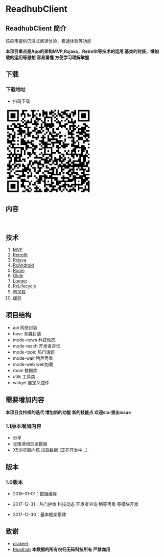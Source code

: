 # ReadhubClient

## ReadhubClient 简介

该应用提供沉浸式阅读体验，极速体验等功能

**本项目重点是App的架构MVP,Rxjava，Retrofit等技术的运用 基类的封装，懒加载的运用等思想 容易看懂 方便学习理解掌握**


## 下载

### 下载地址

- 扫码下载

![下载地址](./data/download.png)

## 内容

<img src="https://ws4.sinaimg.cn/large/006tNc79ly1fn25qlh8icj30u01hc7b7.jpg" width="40%" alt=""/>

## 技术

1. [MVP](https://github.com/googlesamples/android-architecture/tree/todo-mvp-rxjava/)
2. [Retrofit](https://github.com/square/retrofit)
3. [Rxjava](https://github.com/ReactiveX/RxJava)
3. [RxAndroid](https://github.com/ReactiveX/RxAndroid)
4. [Room](https://developer.android.com/topic/libraries/architecture/room.html) 
5. [Glide](https://github.com/bumptech/glide)
6. [Logger](https://github.com/orhanobut/logger)
7. [RxLifecycle](https://github.com/trello/RxLifecycle)
7. [懒加载](https://github.com/dangxy/Readhub/blob/master/app/src/main/java/com/dangxy/readhub/base/BaseLazyFragment.java)
8. [缓存](https://developer.android.com/topic/libraries/architecture/room.html) 

## 项目结构

- api           网络封装
- base          基类封装
- mode-news     科技动态
- mode-teach    开发者咨询
- mode-topic    热门话题
- mode-wait     稍后再看
- mode-web      web加载
- room          数据库
- utils         工具类
- widget        自定义控件

## 需要增加内容

**本项目会持续的迭代 增加新的功能 新的技能点 欢迎star提出issue**
	
###  1.1版本增加内容
 - 分享
 - 无限滑动浏览数据
 - X5浏览器内核 加载数据 (正在开发中...)
 
## 版本

### 1.0版本

- 2018-01-01：数据缓存

- 2017-12-31：热门护体 科技动态 开发者咨询 稍等再看 等模块开发

- 2017-12-30：基本框架搭建

## 致谢

 -  [drakeet](https://github.com/drakeet)
 -  [Readhub](https://readhub.me/) 
 **本数据的所有权归无码科技所有 严禁商用**


